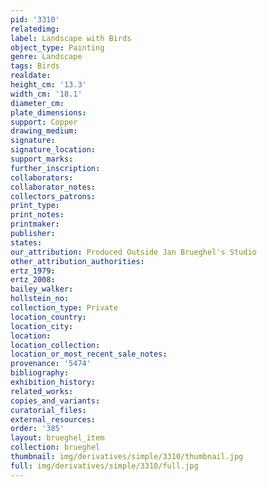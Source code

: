 ```yaml
---
pid: '3310'
relatedimg: 
label: Landscape with Birds
object_type: Painting
genre: Landscape
tags: Birds
realdate: 
height_cm: '13.3'
width_cm: '18.1'
diameter_cm: 
plate_dimensions: 
support: Copper
drawing_medium: 
signature: 
signature_location: 
support_marks: 
further_inscription: 
collaborators: 
collaborator_notes: 
collectors_patrons: 
print_type: 
print_notes: 
printmaker: 
publisher: 
states: 
our_attribution: Produced Outside Jan Brueghel's Studio
other_attribution_authorities: 
ertz_1979: 
ertz_2008: 
bailey_walker: 
hollstein_no: 
collection_type: Private
location_country: 
location_city: 
location: 
location_collection: 
location_or_most_recent_sale_notes: 
provenance: '5474'
bibliography: 
exhibition_history: 
related_works: 
copies_and_variants: 
curatorial_files: 
external_resources: 
order: '385'
layout: brueghel_item
collection: brueghel
thumbnail: img/derivatives/simple/3310/thumbnail.jpg
full: img/derivatives/simple/3310/full.jpg
---
```

